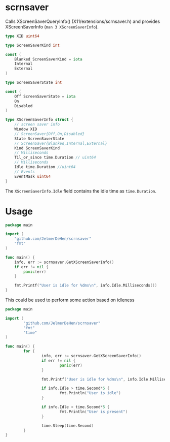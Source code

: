 # scrnsaver

Calls XScreenSaverQueryInfo() (X11/extensions/scrnsaver.h) and provides XScreenSaverInfo (`man 3 XScreenSaverInfo`).

```go
type XID uint64

type ScreenSaverKind int

const (
	Blanked ScreenSaverKind = iota
	Internal
	External
)

type ScreenSaverState int

const (
	Off ScreenSaverState = iota
	On
	Disabled
)

type XScreenSaverInfo struct {
	// screen saver info
	Window XID
	// ScreenSaver{Off,On,Disabled}
	State ScreenSaverState
	// ScreenSaver{Blanked,Internal,External}
	Kind ScreenSaverKind
	// Milliseconds
	Til_or_since time.Duration // uint64
	// Milliseconds
	Idle time.Duration //uint64
	// Events
	EventMask uint64
}
```

The `XScreenSaverInfo.Idle` field contains the idle time as `time.Duration`.

# Usage

```go
package main

import (
	"github.com/JelmerDeHen/scrnsaver"
	"fmt"
)

func main() {
	info, err := scrnsaver.GetXScreenSaverInfo()
	if err != nil {
		panic(err)
	}

	fmt.Printf("User is idle for %dms\n", info.Idle.Milliseconds())
}
```

This could be used to perform some action based on idleness

```go
package main

import (
        "github.com/JelmerDeHen/scrnsaver"
        "fmt"
        "time"
)

func main() {
        for {
                info, err := scrnsaver.GetXScreenSaverInfo()
                if err != nil {
                        panic(err)
                }

                fmt.Printf("User is idle for %dms\n", info.Idle.Milliseconds())

                if info.Idle > time.Second*5 {
                        fmt.Println("User is idle")
                }

                if info.Idle < time.Second*5 {
                        fmt.Println("User is present")
                }

                time.Sleep(time.Second)
        }
}
```
